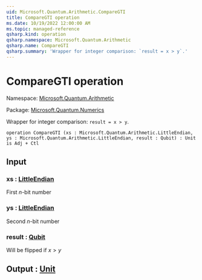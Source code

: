 ```yaml
---
uid: Microsoft.Quantum.Arithmetic.CompareGTI
title: CompareGTI operation
ms.date: 10/19/2022 12:00:00 AM
ms.topic: managed-reference
qsharp.kind: operation
qsharp.namespace: Microsoft.Quantum.Arithmetic
qsharp.name: CompareGTI
qsharp.summary: 'Wrapper for integer comparison: `result = x > y`.'
---
```


# CompareGTI operation

Namespace: [Microsoft.Quantum.Arithmetic](xref:Microsoft.Quantum.Arithmetic)

Package: [Microsoft.Quantum.Numerics](https://nuget.org/packages/Microsoft.Quantum.Numerics)


Wrapper for integer comparison: `result = x > y`.

```qsharp
operation CompareGTI (xs : Microsoft.Quantum.Arithmetic.LittleEndian, ys : Microsoft.Quantum.Arithmetic.LittleEndian, result : Qubit) : Unit is Adj + Ctl
```


## Input

### xs : [LittleEndian](xref:Microsoft.Quantum.Arithmetic.LittleEndian)

First $n$-bit number


### ys : [LittleEndian](xref:Microsoft.Quantum.Arithmetic.LittleEndian)

Second $n$-bit number


### result : [Qubit](xref:microsoft.quantum.qsharp.valueliterals#qubit-literals)

Will be flipped if $x > y$



## Output : [Unit](xref:microsoft.quantum.qsharp.valueliterals#unit-literal)

